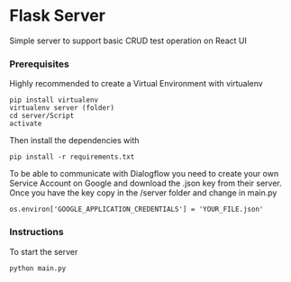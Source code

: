 # Flask Server

Simple server to support basic CRUD test operation on React UI


### Prerequisites

Highly recommended to create a Virtual Environment with virtualenv

```
pip install virtualenv
virtualenv server (folder)
cd server/Script
activate
```
Then install the dependencies with

```
pip install -r requirements.txt 
```
To be able to communicate with Dialogflow you need to create your own Service Account on Google and download the .json key from their server. Once you have the key copy in the /server folder and change in main.py

```
os.environ['GOOGLE_APPLICATION_CREDENTIALS'] = 'YOUR_FILE.json'
```

### Instructions

To start the server 

```
python main.py
```
